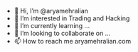 - 👋 Hi, I’m @aryamehralian
- 👀 I’m interested in Trading and Hacking
- 🌱 I’m currently learning ...
- 💞️ I’m looking to collaborate on ...
- 📫 How to reach me aryamehralian.com

<!---
aryamehralian/aryamehralian is a ✨ special ✨ repository because its `README.md` (this file) appears on your GitHub profile.
You can click the Preview link to take a look at your changes.
--->
